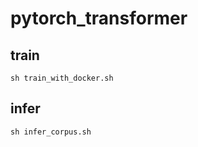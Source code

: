 # pytorch_transformer

## train

```
sh train_with_docker.sh
```

## infer


```
sh infer_corpus.sh
```
